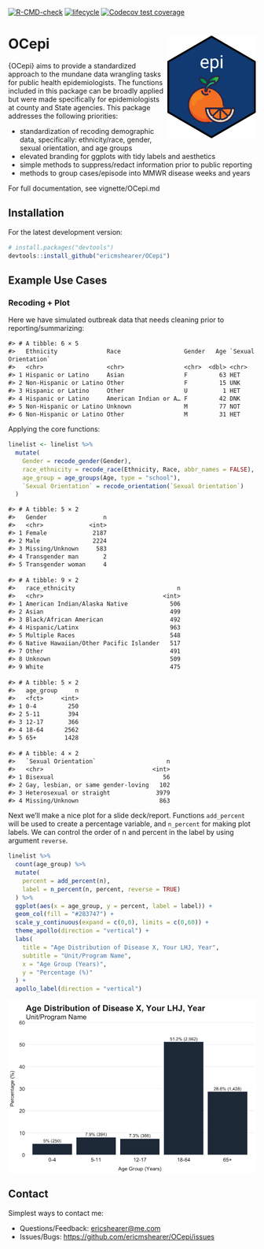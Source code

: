 
<!-- badges: start -->

[![R-CMD-check](https://github.com/ericmshearer/OCepi/actions/workflows/R-CMD-check.yaml/badge.svg)](https://github.com/ericmshearer/OCepi/actions/workflows/R-CMD-check.yaml)
[![lifecycle](https://img.shields.io/badge/lifecycle-experimental-brightgreen.svg)](https://lifecycle.r-lib.org/articles/stages.html#experimental)
[![Codecov test
coverage](https://codecov.io/gh/ericmshearer/OCepi/branch/main/graph/badge.svg)](https://app.codecov.io/gh/ericmshearer/OCepi?branch=main)

<!-- badges: end -->

# OCepi <img src="man/figures/hex_sticker.png" align="right" width="180"/>

{OCepi} aims to provide a standardized approach to the mundane data
wrangling tasks for public health epidemiologists. The functions
included in this package can be broadly applied but were made
specifically for epidemiologists at county and State agencies. This
package addresses the following priorities:

- standardization of recoding demographic data, specifically:
  ethnicity/race, gender, sexual orientation, and age groups
- elevated branding for ggplots with tidy labels and aesthetics
- simple methods to suppress/redact information prior to public
  reporting
- methods to group cases/episode into MMWR disease weeks and years

For full documentation, see vignette/OCepi.md

## Installation

For the latest development version:

``` r
# install.packages("devtools")
devtools::install_github("ericmshearer/OCepi")
```

## Example Use Cases

### Recoding + Plot

Here we have simulated outbreak data that needs cleaning prior to
reporting/summarizing:

    #> # A tibble: 6 × 5
    #>   Ethnicity              Race                  Gender   Age `Sexual Orientation`
    #>   <chr>                  <chr>                 <chr>  <dbl> <chr>               
    #> 1 Hispanic or Latino     Asian                 F         63 HET                 
    #> 2 Non-Hispanic or Latino Other                 F         15 UNK                 
    #> 3 Hispanic or Latino     Other                 U          1 HET                 
    #> 4 Hispanic or Latino     American Indian or A… F         42 DNK                 
    #> 5 Non-Hispanic or Latino Unknown               M         77 NOT                 
    #> 6 Non-Hispanic or Latino Other                 M         31 HET

Applying the core functions:

``` r
linelist <- linelist %>%
  mutate(
    Gender = recode_gender(Gender),
    race_ethnicity = recode_race(Ethnicity, Race, abbr_names = FALSE),
    age_group = age_groups(Age, type = "school"),
    `Sexual Orientation` = recode_orientation(`Sexual Orientation`)
  )
```

    #> # A tibble: 5 × 2
    #>   Gender                n
    #>   <chr>             <int>
    #> 1 Female             2187
    #> 2 Male               2224
    #> 3 Missing/Unknown     583
    #> 4 Transgender man       2
    #> 5 Transgender woman     4

    #> # A tibble: 9 × 2
    #>   race_ethnicity                             n
    #>   <chr>                                  <int>
    #> 1 American Indian/Alaska Native            506
    #> 2 Asian                                    499
    #> 3 Black/African American                   492
    #> 4 Hispanic/Latinx                          963
    #> 5 Multiple Races                           548
    #> 6 Native Hawaiian/Other Pacific Islander   517
    #> 7 Other                                    491
    #> 8 Unknown                                  509
    #> 9 White                                    475

    #> # A tibble: 5 × 2
    #>   age_group     n
    #>   <fct>     <int>
    #> 1 0-4         250
    #> 2 5-11        394
    #> 3 12-17       366
    #> 4 18-64      2562
    #> 5 65+        1428

    #> # A tibble: 4 × 2
    #>   `Sexual Orientation`                    n
    #>   <chr>                               <int>
    #> 1 Bisexual                               56
    #> 2 Gay, lesbian, or same gender-loving   102
    #> 3 Heterosexual or straight             3979
    #> 4 Missing/Unknown                       863

Next we’ll make a nice plot for a slide deck/report. Functions
`add_percent` will be used to create a percentage variable, and
`n_percent` for making plot labels. We can control the order of n and
percent in the label by using argument `reverse`.

``` r
linelist %>%
  count(age_group) %>%
  mutate(
    percent = add_percent(n),
    label = n_percent(n, percent, reverse = TRUE)
  ) %>%
  ggplot(aes(x = age_group, y = percent, label = label)) +
  geom_col(fill = "#283747") +
  scale_y_continuous(expand = c(0,0), limits = c(0,60)) +
  theme_apollo(direction = "vertical") +
  labs(
    title = "Age Distribution of Disease X, Your LHJ, Year",
    subtitle = "Unit/Program Name",
    x = "Age Group (Years)",
    y = "Percentage (%)"
  ) +
  apollo_label(direction = "vertical")
```

<img src="man/figures/README-plot-1.png" style="display: block; margin: auto;" />

## Contact

Simplest ways to contact me:

- Questions/Feedback: <ericshearer@me.com>
- Issues/Bugs: <https://github.com/ericmshearer/OCepi/issues>
